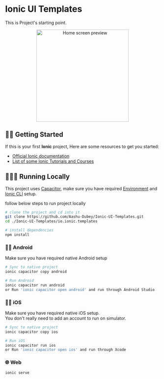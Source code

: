 # Ionic UI Templates

This is Project's starting point.

<p align="center">
  <img alt="Home screen preview" src="../readme/custom_drawer.png" height="300px">
</p>

## 💪🏼 Getting Started

If this is your first **Ionic** project, Here are some resources to get you started:

- [Official Ionic documentation](https://ionicframework.com/docs)
- [List of some Ionic Tutorials and Courses](https://hackr.io/tutorials/learn-ionic)

## 🧑🏻‍💻 Running Locally

This project uses [Capacitor](https://capacitorjs.com), make sure you have required [Environment](https://ionicframework.com/docs/intro/environment) and [Ionic CLI](https://ionicframework.com/docs/intro/cli) setup.

follow below steps to run project locally

```bash
# clone the project and cd into it
git clone https://github.com/Aashu-Dubey/Ionic-UI-Templates.git
cd ./Ionic-UI-Templates/io.ionic.templates

# install dependencies
npm install
```

### 🤖📱 Android

Make sure you have required native Android setup

```bash
# Sync to native project
ionic capacitor copy android

# Run Android
ionic capacitor run android
or Run 'ionic capacitor open android' and run through Android Studio
```

### 🍎📱 iOS

Make sure you have required native iOS setup.<br />
You don't really need to add an account to run on simulator.

```bash
# Sync to native project
ionic capacitor copy ios

# Run iOS
ionic capacitor run ios
or Run 'ionic capacitor open ios' and run through Xcode
```

### 🌐 Web

```bash
ionic serve
```